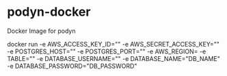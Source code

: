 # podyn-docker
Docker Image for podyn

docker run -e AWS_ACCESS_KEY_ID="" -e AWS_SECRET_ACCESS_KEY="" -e POSTGRES_HOST="" -e POSTGRES_PORT="" -e AWS_REGION= -e TABLE="" -e DATABASE_USERNAME="" -e DATABASE_NAME="DB_NAME" -e DATABASE_PASSWORD="DB_PASSWORD"
